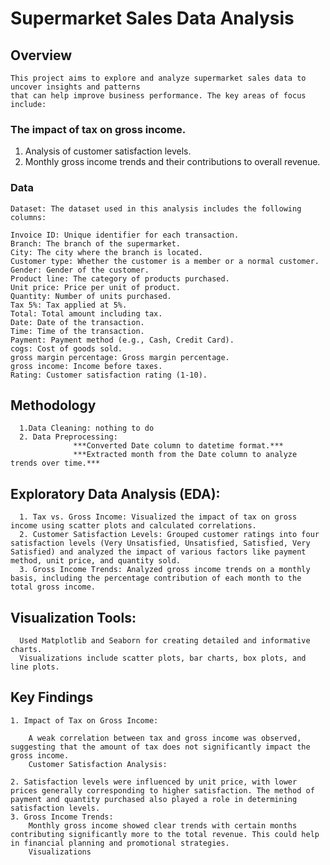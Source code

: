 # Supermarket Sales Data Analysis
## Overview
    This project aims to explore and analyze supermarket sales data to uncover insights and patterns 
    that can help improve business performance. The key areas of focus include:

### The impact of tax on gross income.
  1. Analysis of customer satisfaction levels.
  2. Monthly gross income trends and their contributions to overall revenue.
### Data
    Dataset: The dataset used in this analysis includes the following columns:

    Invoice ID: Unique identifier for each transaction.
    Branch: The branch of the supermarket.
    City: The city where the branch is located.
    Customer type: Whether the customer is a member or a normal customer.
    Gender: Gender of the customer.
    Product line: The category of products purchased.
    Unit price: Price per unit of product.
    Quantity: Number of units purchased.
    Tax 5%: Tax applied at 5%.
    Total: Total amount including tax.
    Date: Date of the transaction.
    Time: Time of the transaction.
    Payment: Payment method (e.g., Cash, Credit Card).
    cogs: Cost of goods sold.
    gross margin percentage: Gross margin percentage.
    gross income: Income before taxes.
    Rating: Customer satisfaction rating (1-10).
## Methodology
      1.Data Cleaning: nothing to do 
      2. Data Preprocessing:  
                  ***Converted Date column to datetime format.***
                  ***Extracted month from the Date column to analyze trends over time.***
## Exploratory Data Analysis (EDA):
    
      1. Tax vs. Gross Income: Visualized the impact of tax on gross income using scatter plots and calculated correlations.
      2. Customer Satisfaction Levels: Grouped customer ratings into four satisfaction levels (Very Unsatisfied, Unsatisfied, Satisfied, Very Satisfied) and analyzed the impact of various factors like payment method, unit price, and quantity sold.
      3. Gross Income Trends: Analyzed gross income trends on a monthly basis, including the percentage contribution of each month to the total gross income.
## Visualization Tools:

      Used Matplotlib and Seaborn for creating detailed and informative charts.
      Visualizations include scatter plots, bar charts, box plots, and line plots.


## Key Findings
    1. Impact of Tax on Gross Income:

        A weak correlation between tax and gross income was observed, suggesting that the amount of tax does not significantly impact the gross income.
        Customer Satisfaction Analysis:
    
    2. Satisfaction levels were influenced by unit price, with lower prices generally corresponding to higher satisfaction. The method of payment and quantity purchased also played a role in determining satisfaction levels.
    3. Gross Income Trends:
        Monthly gross income showed clear trends with certain months contributing significantly more to the total revenue. This could help in financial planning and promotional strategies.
        Visualizations
